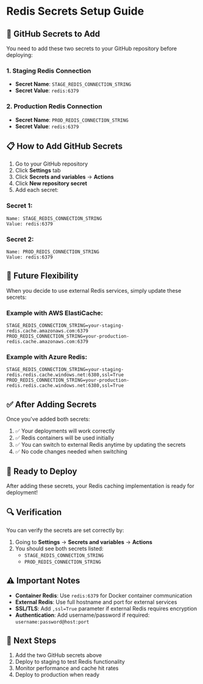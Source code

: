# Redis Secrets Setup Guide

## 🔑 **GitHub Secrets to Add**

You need to add these two secrets to your GitHub repository before deploying:

### **1. Staging Redis Connection**
- **Secret Name**: `STAGE_REDIS_CONNECTION_STRING`
- **Secret Value**: `redis:6379`

### **2. Production Redis Connection**
- **Secret Name**: `PROD_REDIS_CONNECTION_STRING`
- **Secret Value**: `redis:6379`

## 📋 **How to Add GitHub Secrets**

1. Go to your GitHub repository
2. Click **Settings** tab
3. Click **Secrets and variables** → **Actions**
4. Click **New repository secret**
5. Add each secret:

### **Secret 1:**
```
Name: STAGE_REDIS_CONNECTION_STRING
Value: redis:6379
```

### **Secret 2:**
```
Name: PROD_REDIS_CONNECTION_STRING
Value: redis:6379
```

## 🔄 **Future Flexibility**

When you decide to use external Redis services, simply update these secrets:

### **Example with AWS ElastiCache:**
```
STAGE_REDIS_CONNECTION_STRING=your-staging-redis.cache.amazonaws.com:6379
PROD_REDIS_CONNECTION_STRING=your-production-redis.cache.amazonaws.com:6379
```

### **Example with Azure Redis:**
```
STAGE_REDIS_CONNECTION_STRING=your-staging-redis.redis.cache.windows.net:6380,ssl=True
PROD_REDIS_CONNECTION_STRING=your-production-redis.redis.cache.windows.net:6380,ssl=True
```

## ✅ **After Adding Secrets**

Once you've added both secrets:

1. ✅ Your deployments will work correctly
2. ✅ Redis containers will be used initially
3. ✅ You can switch to external Redis anytime by updating the secrets
4. ✅ No code changes needed when switching

## 🚀 **Ready to Deploy**

After adding these secrets, your Redis caching implementation is ready for deployment!

## 🔍 **Verification**

You can verify the secrets are set correctly by:

1. Going to **Settings** → **Secrets and variables** → **Actions**
2. You should see both secrets listed:
   - `STAGE_REDIS_CONNECTION_STRING`
   - `PROD_REDIS_CONNECTION_STRING`

## ⚠️ **Important Notes**

- **Container Redis**: Use `redis:6379` for Docker container communication
- **External Redis**: Use full hostname and port for external services
- **SSL/TLS**: Add `,ssl=True` parameter if external Redis requires encryption
- **Authentication**: Add username/password if required: `username:password@host:port`

## 🎯 **Next Steps**

1. Add the two GitHub secrets above
2. Deploy to staging to test Redis functionality
3. Monitor performance and cache hit rates
4. Deploy to production when ready
